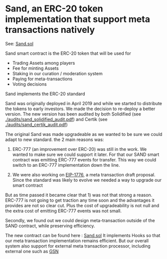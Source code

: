 # Sand, an ERC-20 token implementation that support meta transactions natively

See: [Sand.sol](../old_src/Sand.sol)

Sand smart contract is the ERC-20 token that will be used for

- Trading Assets among players
- Fee for minting Assets
- Staking in our curation / moderation system
- Paying for meta-transactions
- Voting decisions

Sand implements the ERC-20 standard

Sand was originally deployed in April 2019 and while we started to distribute the tokens to early investors. We made the decision to re-deploy a better version.
The new version has been audited by both Solidified (see [./audits/sand_solidified_audit.pdf](./audits/sand_solidified_audit.pdf)) and Certik (see [./audits/sand_certik_audit.pdf](./audits/sand_certik_audit.pdf))

The original Sand was made upgradeable as we wanted to be sure we could adapt to new standard.
the 2 main reasons was:

1. ERC-777 (an improvement over ERC-20) was still in the work. We wanted to make sure we could support it later. For that our SAND smart contract was emitting ERC-777 events for transfer. This way we could switch to an ERC-777 implementation down the line.

2. We were also working on [EIP-1776](https://github.com/ethereum/EIPs/issues/1776), a meta transaction draft proposal. Since the standard was likely to evolve we needed a way to upgrade our smart contract

But as time passed it became clear that 1) was not that strong a reason. ERC-777 is not going to get traction any time soon and the advantages it provides are not so clear cut. Plus the cost of upgradeability is not null and the extra cost of emitting ERC-777 events was not small.

Secondly, we found out we could design meta-transaction outside of the SAND contract, while preserving efficiency.

The new contract can be found here : [Sand.sol](old_src/Sand.sol)
It implements Hooks so that our meta transaction implementation remains efficient. But our overall system also support for external meta transaction processor, including external one such as [GSN](https://gsn.openzeppelin.com)
